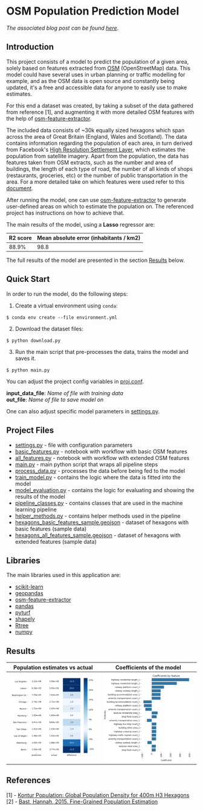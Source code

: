 # OSM Population Prediction Model

_The associated blog post can be found [here](https://medium.com/@diogomatoschaves/estimating-the-population-of-arbitrarily-chosen-areas-533e81c2104e)_.

## Introduction

This project consists of a model to predict the population of a given area, solely based on 
features extracted from [OSM](https://wiki.openstreetmap.org/wiki/Map_Features) (OpenStreetMap) data. 
This model could have several uses in urban planning or traffic modelling for example, 
and as the OSM data is open source and constantly being updated, it's a free and accessible data for anyone to 
easily use to make estimates.

For this end a dataset was created, by taking a subset of the data gathered from reference [1], and augmenting it with more 
detailed OSM features with the help of [osm-feature-extractor](https://github.com/diogomatoschaves/osm-feature-extractor). 

The included data consists of ~30k equally sized hexagons which span across the area of 
Great Britain (England, Wales and Scotland). The data contains information regarding the population of each area, 
in turn derived from Facebook's 
[High Resolution Settlement Layer](https://research.fb.com/downloads/high-resolution-settlement-layer-hrsl/), 
which estimates the population from satellite imagery. Apart from the population, the data has features taken from 
OSM extracts, such as the number and area of buildings, the length of each type of road, 
the number of all kinds of shops (restaurants, groceries, etc) or the number of public transportation in the area. 
For a more detailed take on which features were used refer to this 
[document](https://github.com/diogomatoschaves/osm-feature-extractor/blob/master/feature_extractor/feature_augmenting/FEATURES.md).

After running the model, one can use [osm-feature-extractor](https://github.com/diogomatoschaves/osm-feature-extractor) to 
generate user-defined areas on which to estimate the population on. The referenced project has instructions on how to 
achieve that.

The main results of the model, using a **Lasso** regressor are:

| R2 score | Mean absolute error (inhabitants / km2) | 
|-----------|--------|
| 88.9%     |   98.8 | 


The full results of the model are presented in the section [Results](#results) below.


## Quick Start

In order to run the model, do the following steps:

1. Create a virtual environment using `conda`: <br>
```shell script
$ conda env create --file environment.yml
```
   
2. Download the dataset files:
```shell script
$ python download.py
```

3. Run the main script that pre-processes the data, trains the model and saves it.
```shell script
$ python main.py
```

You can adjust the project config variables in [proj.conf](proj.conf).

**input_data_file**: _Name of file with training data_ <br>
**out_file**: _Name of file to save model on_ <br>

One can also adjust specific model parameters in [settings.py](settings.py).

## Project Files

- [settings.py](settings.py) - file with configuration parameters
- [basic_features.py](./notebooks/basic_features.ipynb) - notebook with workflow with basic OSM features
- [all_features.py](./notebooks/all_features.ipynb) - notebook with workflow with extended OSM features
- [main.py](main.py) - main python script that wraps all pipeline steps
- [process_data.py](./preprocessing/process_data.py) - processes the data before being fed to the model
- [train_model.py](./model/train_model.py) - contains the logic where the data is fitted into the model
- [model_evaluation.py](./model/model_evaluation.py) - contains the logic for evaluating and showing the results of the model
- [pipeline_classes.py](./model/pipeline_classes.py) - contains classes that are used in the machine learning pipeline
- [helper_methods.py](./model/helper_methods.py) - contains helper methods used in the pipeline
- [hexagons_basic_features_sample.geojson]() - dataset of hexagons with basic features (sample data)
- [hexagons_all_features_sample.geojson]() - dataset of hexagons with extended features (sample data)

## Libraries

The main libraries used in this application are:

- [scikit-learn](https://github.com/scikit-learn/scikit-learn)
- [geopandas](https://github.com/geopandas/geopandas)
- [osm-feature-extractor](https://github.com/diogomatoschaves/osm-feature-extractor)
- [pandas](https://github.com/pandas-dev/pandas)
- [pyturf](https://github.com/diogomatoschaves/pyturf)
- [shapely](https://github.com/Toblerity/Shapely)
- [Rtree](https://github.com/Toblerity/rtree)
- [numpy](https://github.com/numpy/numpy)

## Results

Population estimates vs actual                  |  Coefficients of the model
:-------------------------:|:-------------------------:
![results](utils/img/comparison_results_model.png)  |  ![features](utils/img/feature_coefficients.png) 


## References

[1] - [Kontur Population: Global Population Density for 400m H3 Hexagons](https://data.humdata.org/dataset/kontur-population-dataset) <br>
[2] - [Bast, Hannah, 2015. Fine-Grained Population Estimation](http://ad-publications.informatik.uni-freiburg.de/GIS_population_BSW_2015.pdf)
